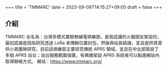 +++
title = 'TMMARC'
date = 2023-09-09T14:15:27+09:00
draft = false
+++
## 介紹
TMMARC 全名為：台灣多模式業餘無線電俱樂部。是我認識的火腿朋友架設的，最初認識是因為研究透過 LoRa 來傳輸位置封包，然後與站長結識，並且提供資源供小弟團隊研究，目前該俱樂部主要研究傳統 APRS 領域，並且在中北部架設了多個 APRS 站台；站台服務範圍很廣，有興趣架設 APRS 系統者可以點進網站內取得聯絡方式。
網站：https://www.tmmarc.org/